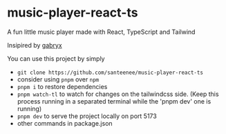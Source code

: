 # music-player-react-ts

A fun little music player made with React, TypeScript and Tailwind

Insipired by [gabryx](https://GitHub.com/therealgabryx)

You can use this project by simply 
- `git clone https://github.com/santeenee/music-player-react-ts`
- consider using `pnpm` over `npm`
- `pnpm i` to restore dependencies
- `pnpm watch-tl` to watch for changes on the tailwindcss side. (Keep this process running in a separated terminal while the 'pnpm dev' one is running)
- `pnpm dev` to serve the project locally on port 5173
- other commands in package.json

